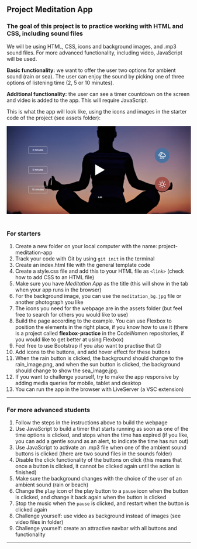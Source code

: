 ## Project Meditation App

### The goal of this project is to practice working with HTML and CSS, including sound files

We will be using HTML, CSS, icons and background images, and .mp3 sound files. For more advanced functionality, including video, JavaScript will be used.

**Basic functionality:** we want to offer the user two options for ambient sound (rain or sea). The user can enjoy the sound by picking one of three options of listening time (2, 5 or 10 minutes).

**Additional functionality:** the user can see a timer countdown on the screen and video is added to the app. This will require JavaScript.

This is what the app will look like, using the icons and images in the starter code of the project (see assets folder):  

<img src="/meditation_screenshot.png" width="600" /> 

### For starters

1. Create a new folder on your local computer with the name: project-meditation-app
1. Track your code with Git by using `git init` in the terminal
1. Create an index.html file with the general template code
1. Create a style.css file and add this to your HTML file as `<link>` (check how to add CSS to an HTML file)
1. Make sure you have *Meditation App* as the title (this will show in the tab when your app runs in the browser)
1. For the background image, you can use the `meditation_bg.jpg` file or another photograph you like
1. The icons you need for the webpage are in the assets folder (but feel free to search for others you would like to use)
1. Build the page according to the example. You can use Flexbox to position the elements in the right place, if you know how to use it (there is a project called **flexbox-practice** in the CodeWomen repositories, if you would like to get better at using Flexbox)
1. Feel free to use Bootstrap if you also want to practise that 😊
1. Add icons to the buttons, and add hover effect for these buttons
1. When the rain button is clicked, the background should change to the rain_image.png, and when the sun button is clicked, the background should change to show the sea_image.jpg. 
1. If you want to challenge yourself, try to make the app responsive by adding media queries for mobile, tablet and desktop
1. You can run the app in the browser with LiveServer (a VSC extension)

---

### For more advanced students

1. Follow the steps in the instructions above to build the webpage
1. Use JavaScript to build a timer that starts running as soon as one of the time options is clicked, and stops when the time has expired (if you like, you can add a gentle sound as an alert, to indicate the time has run out)
1. Use JavaScript to activate an .mp3 file when one of the ambient sound buttons is clicked (there are two sound files in the sounds folder)
1. Disable the click functionality of the buttons on click (this means that once a button is clicked, it cannot be clicked again until the action is finished)
1. Make sure the background changes with the choice of the user of an ambient sound (rain or beach)
1. Change the `play` icon of the play button to a `pause` icon when the button is clicked, and change it back again when the button is clicked
1. Stop the music when the `pause` is clicked, and restart when the button is clicked again
1. Challenge yourself: use video as background instead of images (see video files in folder)
1. Challenge yourself: create an attractive navbar with all buttons and functionality

---
